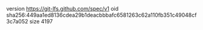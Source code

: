 version https://git-lfs.github.com/spec/v1
oid sha256:449aa1ed8136cdea29b1deacbbbafc6581263c62a110fb351c49048cf3c7a052
size 4197
